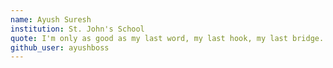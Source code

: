 ```yaml
---
name: Ayush Suresh
institution: St. John's School 
quote: I'm only as good as my last word, my last hook, my last bridge. 
github_user: ayushboss
---
```

